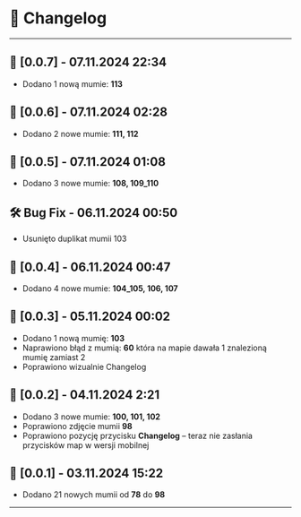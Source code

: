 # 📜 Changelog
---
## 📅 [0.0.7] - 07.11.2024 22:34
- Dodano 1 nową mumie: **113**
## 📅 [0.0.6] - 07.11.2024 02:28
- Dodano 2 nowe mumie: **111, 112**
## 📅 [0.0.5] - 07.11.2024 01:08
- Dodano 3 nowe mumie: **108, 109_110**
## 🛠️ Bug Fix - 06.11.2024 00:50
- Usunięto duplikat mumii 103
## 📅 [0.0.4] - 06.11.2024 00:47
- Dodano 4 nowe mumie: **104_105, 106, 107**
## 📅 [0.0.3] - 05.11.2024 00:02
- Dodano 1 nową mumię: **103**
- Naprawiono błąd z mumią: **60** która na mapie dawała 1 znalezioną mumię zamiast 2
- Poprawiono wizualnie Changelog
## 📅 [0.0.2] - 04.11.2024 2:21
- Dodano 3 nowe mumie: **100, 101, 102**
- Poprawiono zdjęcie mumii **98**
- Poprawiono pozycję przycisku **Changelog** – teraz nie zasłania przycisków map w wersji mobilnej
## 📅 [0.0.1] - 03.11.2024 15:22
- Dodano 21 nowych mumii od **78** do **98**
---



